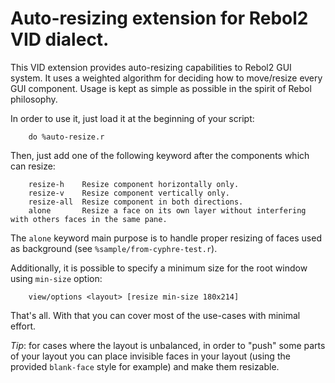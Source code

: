 # Auto-resizing extension for Rebol2 VID dialect.

This VID extension provides auto-resizing capabilities to Rebol2 GUI system. It uses a weighted algorithm for deciding how to move/resize every GUI component. Usage is kept as simple as possible in the spirit of Rebol philosophy.

In order to use it, just load it at the beginning of your script:
```
    do %auto-resize.r
```

Then, just add one of the following keyword after the components which can resize:
```
	resize-h	Resize component horizontally only.
	resize-v	Resize component vertically only.
	resize-all	Resize component in both directions.
	alone		Resize a face on its own layer without interfering with others faces in the same pane.
```
The `alone` keyword main purpose is to handle proper resizing of faces used as background (see `%sample/from-cyphre-test.r`). 

Additionally, it is possible to specify a minimum size for the root window using `min-size` option:
```
    view/options <layout> [resize min-size 180x214]
```

That's all. With that you can cover most of the use-cases with minimal effort.

_Tip_: for cases where the layout is unbalanced, in order to "push" some parts of your layout you can place invisible faces in your layout (using the provided `blank-face` style for example) and make them resizable.


